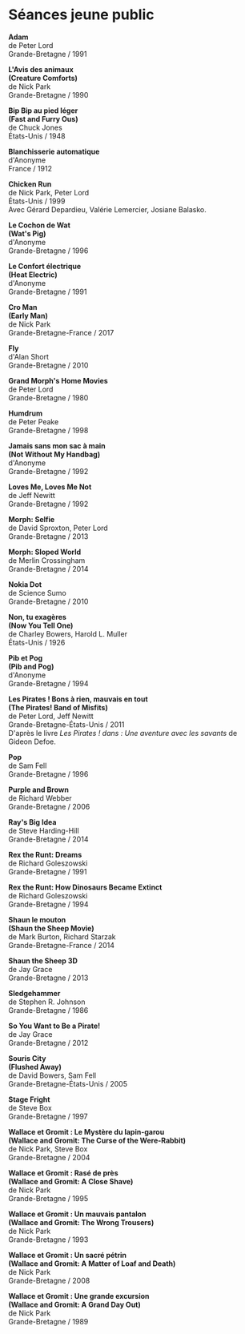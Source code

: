 # Séances jeune public

**Adam**  
de Peter Lord  
Grande-Bretagne / 1991

**L'Avis des animaux**  
**(Creature Comforts)**  
de Nick Park  
Grande-Bretagne / 1990

**Bip Bip au pied léger**  
**(Fast and Furry Ous)**  
de Chuck Jones  
États-Unis / 1948

**Blanchisserie automatique**  
d'Anonyme  
France / 1912

**Chicken Run**  
de Nick Park, Peter Lord  
États-Unis / 1999  
Avec Gérard Depardieu, Valérie Lemercier, Josiane Balasko.

**Le Cochon de Wat**  
**(Wat's Pig)**  
d'Anonyme  
Grande-Bretagne / 1996

**Le Confort électrique**  
**(Heat Electric)**  
d'Anonyme  
Grande-Bretagne / 1991

**Cro Man**  
**(Early Man)**  
de Nick Park  
Grande-Bretagne-France / 2017

**Fly**  
d'Alan Short  
Grande-Bretagne / 2010

**Grand Morph's Home Movies**  
de Peter Lord  
Grande-Bretagne / 1980

**Humdrum**  
de Peter Peake  
Grande-Bretagne / 1998

**Jamais sans mon sac à main**  
**(Not Without My Handbag)**  
d'Anonyme  
Grande-Bretagne / 1992

**Loves Me, Loves Me Not**  
de Jeff Newitt  
Grande-Bretagne / 1992

**Morph: Selfie**  
de David Sproxton, Peter Lord  
Grande-Bretagne / 2013

**Morph: Sloped World**  
de Merlin Crossingham  
Grande-Bretagne / 2014

**Nokia Dot**  
de Science Sumo  
Grande-Bretagne / 2010

**Non, tu exagères**  
**(Now You Tell One)**  
de Charley Bowers, Harold L. Muller  
États-Unis / 1926

**Pib et Pog**  
**(Pib and Pog)**  
d'Anonyme  
Grande-Bretagne / 1994

**Les Pirates ! Bons à rien, mauvais en tout**  
**(The Pirates! Band of Misfits)**  
de Peter Lord, Jeff Newitt  
Grande-Bretagne-États-Unis / 2011  
D'après le livre _Les Pirates ! dans : Une aventure avec les savants_ de Gideon Defoe.

**Pop**  
de Sam Fell  
Grande-Bretagne / 1996

**Purple and Brown**  
de Richard Webber  
Grande-Bretagne / 2006

**Ray's Big Idea**  
de Steve Harding-Hill  
Grande-Bretagne / 2014

**Rex the Runt: Dreams**  
de Richard Goleszowski  
Grande-Bretagne / 1991

**Rex the Runt: How Dinosaurs Became Extinct**  
de Richard Goleszowski  
Grande-Bretagne / 1994

**Shaun le mouton**  
**(Shaun the Sheep Movie)**  
de Mark Burton, Richard Starzak  
Grande-Bretagne-France / 2014

**Shaun the Sheep 3D**  
de Jay Grace  
Grande-Bretagne / 2013

**Sledgehammer**  
de Stephen R. Johnson  
Grande-Bretagne / 1986

**So You Want to Be a Pirate!**  
de Jay Grace  
Grande-Bretagne / 2012

**Souris City**  
**(Flushed Away)**  
de David Bowers, Sam Fell  
Grande-Bretagne-États-Unis / 2005

**Stage Fright**  
de Steve Box  
Grande-Bretagne / 1997

**Wallace et Gromit : Le Mystère du lapin-garou**  
**(Wallace and Gromit: The Curse of the Were-Rabbit)**  
de Nick Park, Steve Box  
Grande-Bretagne / 2004

**Wallace et Gromit : Rasé de près**  
**(Wallace and Gromit: A Close Shave)**  
de Nick Park  
Grande-Bretagne / 1995

**Wallace et Gromit : Un mauvais pantalon**  
**(Wallace and Gromit: The Wrong Trousers)**  
de Nick Park  
Grande-Bretagne / 1993

**Wallace et Gromit : Un sacré pétrin**  
**(Wallace and Gromit: A Matter of Loaf and Death)**  
de Nick Park  
Grande-Bretagne / 2008

**Wallace et Gromit : Une grande excursion**  
**(Wallace and Gromit: A Grand Day Out)**  
de Nick Park  
Grande-Bretagne / 1989
